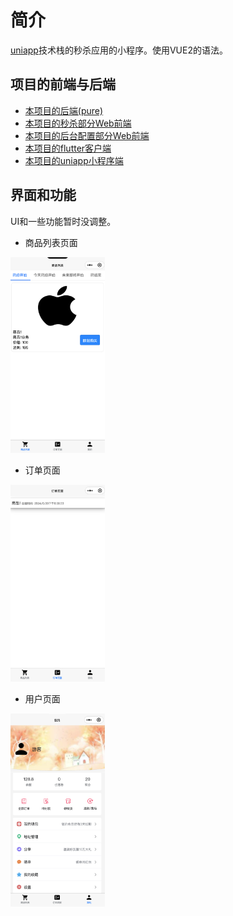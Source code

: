 # 简介
[uniapp](https://uniapp.dcloud.net.cn)技术栈的秒杀应用的小程序。使用VUE2的语法。

## 项目的前端与后端
- [本项目的后端(pure)](https://github.com/weiraneve/seckillcloud-pure)
- [本项目的秒杀部分Web前端](https://github.com/weiraneve/seckill-front)
- [本项目的后台配置部分Web前端](https://github.com/weiraneve/admin-manager)
- [本项目的flutter客户端](https://github.com/weiraneve/seckill-deal)
- [本项目的uniapp小程序端](https://github.com/weiraneve/seckill-mall-miniprogram)

## 界面和功能
UI和一些功能暂时没调整。

- 商品列表页面

<img src="./docs/images/goods_list.png" alt="商品列表页面" width="30%" />

- 订单页面

<img src="./docs/images/order.png" alt="订单页面" width="30%" />


- 用户页面

<img src="./docs/images/user.png" alt="订单页面" width="30%" />